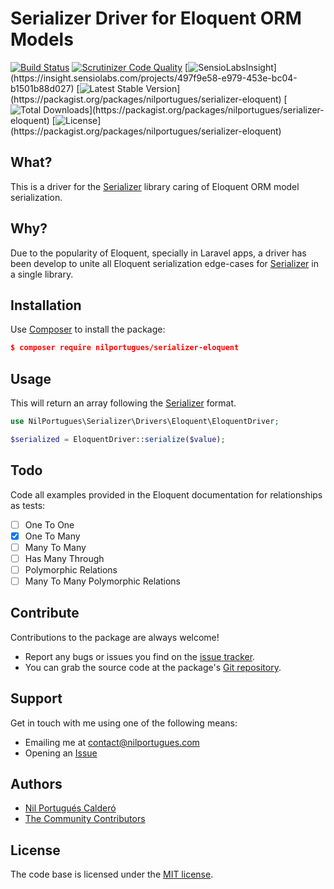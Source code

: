 # Serializer Driver for Eloquent ORM Models

[![Build Status](https://travis-ci.org/nilportugues/serializer-eloquent-driver.svg)](https://travis-ci.org/nilportugues/serializer-eloquent-driver)
[![Scrutinizer Code Quality](https://scrutinizer-ci.com/g/nilportugues/serializer-eloquent-driver/badges/quality-score.png?b=master)](https://scrutinizer-ci.com/g/nilportugues/serializer-eloquent-driver/?branch=master) [![SensioLabsInsight](https://insight.sensiolabs.com/projects/497f9e58-e979-453e-bc04-b1501b88d027/mini.png?)](https://insight.sensiolabs.com/projects/497f9e58-e979-453e-bc04-b1501b88d027) 
[![Latest Stable Version](https://poser.pugx.org/nilportugues/serializer-eloquent/v/stable?)](https://packagist.org/packages/nilportugues/serializer-eloquent) 
[![Total Downloads](https://poser.pugx.org/nilportugues/serializer-eloquent/downloads?)](https://packagist.org/packages/nilportugues/serializer-eloquent) 
[![License](https://poser.pugx.org/nilportugues/serializer-eloquent/license?)](https://packagist.org/packages/nilportugues/serializer-eloquent) 

## What?
This is a driver for the [Serializer](https://github.com/nilportugues/serializer) library caring of Eloquent ORM model serialization.

## Why?
Due to the popularity of Eloquent, specially in Laravel apps, a driver has been develop to unite all Eloquent serialization edge-cases for [Serializer](https://github.com/nilportugues/serializer) in a single library.


## Installation

Use [Composer](https://getcomposer.org) to install the package:

```json
$ composer require nilportugues/serializer-eloquent
```

## Usage

This will return an array following the [Serializer](https://github.com/nilportugues/serializer) format.

```php
use NilPortugues\Serializer\Drivers\Eloquent\EloquentDriver;

$serialized = EloquentDriver::serialize($value);
```


## Todo

Code all examples provided in the Eloquent documentation for relationships as tests:

- [ ] One To One
- [X] One To Many
- [ ] Many To Many
- [ ] Has Many Through
- [ ] Polymorphic Relations
- [ ] Many To Many Polymorphic Relations

## Contribute

Contributions to the package are always welcome!

* Report any bugs or issues you find on the [issue tracker](https://github.com/nilportugues/serializer-eloquent-driver/issues/new).
* You can grab the source code at the package's [Git repository](https://github.com/nilportugues/serializer-eloquent-driver).


## Support

Get in touch with me using one of the following means:

 - Emailing me at <contact@nilportugues.com>
 - Opening an [Issue](https://github.com/nilportugues/serializer-eloquent-driver/issues/new)



## Authors

* [Nil Portugués Calderó](http://nilportugues.com)
* [The Community Contributors](https://github.com/nilportugues/serializer-eloquent-driver/graphs/contributors)


## License
The code base is licensed under the [MIT license](LICENSE).
